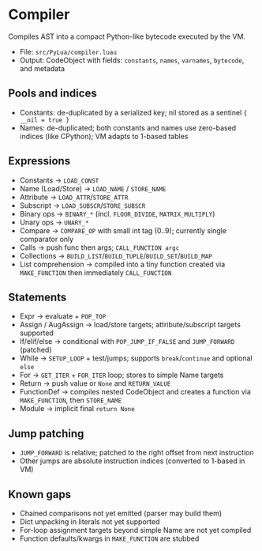 # Compiler

Compiles AST into a compact Python-like bytecode executed by the VM.

- File: `src/PyLua/compiler.luau`
- Output: CodeObject with fields: `constants`, `names`, `varnames`, `bytecode`, and metadata

## Pools and indices

- Constants: de-duplicated by a serialized key; nil stored as a sentinel `{ __nil = true }`
- Names: de-duplicated; both constants and names use zero-based indices (like CPython); VM adapts to 1-based tables

## Expressions

- Constants → `LOAD_CONST`
- Name (Load/Store) → `LOAD_NAME` / `STORE_NAME`
- Attribute → `LOAD_ATTR`/`STORE_ATTR`
- Subscript → `LOAD_SUBSCR`/`STORE_SUBSCR`
- Binary ops → `BINARY_*` (incl. `FLOOR_DIVIDE`, `MATRIX_MULTIPLY`)
- Unary ops → `UNARY_*`
- Compare → `COMPARE_OP` with small int tag (0..9); currently single comparator only
- Calls → push func then args; `CALL_FUNCTION argc`
- Collections → `BUILD_LIST`/`BUILD_TUPLE`/`BUILD_SET`/`BUILD_MAP`
- List comprehension → compiled into a tiny function created via `MAKE_FUNCTION` then immediately `CALL_FUNCTION`

## Statements

- Expr → evaluate + `POP_TOP`
- Assign / AugAssign → load/store targets; attribute/subscript targets supported
- If/elif/else → conditional with `POP_JUMP_IF_FALSE` and `JUMP_FORWARD` (patched)
- While → `SETUP_LOOP` + test/jumps; supports `break`/`continue` and optional `else`
- For → `GET_ITER` + `FOR_ITER` loop; stores to simple Name targets
- Return → push value or `None` and `RETURN_VALUE`
- FunctionDef → compiles nested CodeObject and creates a function via `MAKE_FUNCTION`, then `STORE_NAME`
- Module → implicit final `return None`

## Jump patching

- `JUMP_FORWARD` is relative; patched to the right offset from next instruction
- Other jumps are absolute instruction indices (converted to 1-based in VM)

## Known gaps

- Chained comparisons not yet emitted (parser may build them)
- Dict unpacking in literals not yet supported
- For-loop assignment targets beyond simple Name are not yet compiled
- Function defaults/kwargs in `MAKE_FUNCTION` are stubbed
